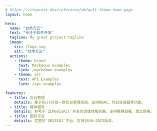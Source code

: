 ```yaml
---
# https://vitepress.dev/reference/default-theme-home-page
layout: home

hero:
  name: "甘肃万云"
  text: "专注于软件开发"
  tagline: My great project tagline
  image:
    src: /logo.svg
    alt: "甘肃万云"
  actions:
    - theme: brand
      text: Markdown Examples
      link: /markdown-examples
    - theme: alt
      text: API Examples
      link: /api-examples

features:
  - title: 后台管理
    details: 基于Rust开发一款后台管理系统，支持RBAC、代码生成器等功能。
  - title: 媒体服务
    details: 参考于`ZLMediaKit`开发的流媒体服务器，支持集群部署，商业使用。
  - title: 国标平台
    details: 完整的`GB28181`平台，支持2016~2022版本。
---
```


